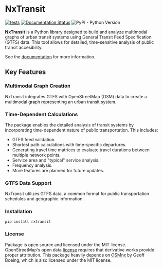 # NxTransit

[![tests](https://github.com/chingiztob/NxTransit/actions/workflows/basic_tests.yml/badge.svg?event=push)](https://github.com/chingiztob/NxTransit/actions/workflows/basic_tests.yml)
[![Documentation Status](https://readthedocs.org/projects/nxtransit/badge/?version=latest)](https://nxtransit.readthedocs.io/en/latest/?badge=latest)
![PyPI - Python Version](https://img.shields.io/pypi/pyversions/NxTransit)

**NxTransit** is a Python library designed to build and analyze multimodal graphs of urban transit systems using General Transit Feed Specification (GTFS) data. This tool allows for detailed, time-sensitive analysis of public transit accesibility.

See the [documentation](https://nxtransit.readthedocs.io/en/latest/) for more information.

## Key Features

### Multimodal Graph Creation
NxTransit integrates GTFS with OpenStreetMap (OSM) data to create a multimodal graph representing an urban transit system.

### Time-Dependent Calculations
The package enables the detailed analysis of transit systems by incorporating time-dependent nature of public transportation. This includes:

- GTFS feed validation.
- Shortest path calculations with time-specific departures.
- Generating travel time matrices to evaluate travel durations between multiple network points.
- Service area and "typical" service analysis.
- Frequency analysis.
- More features are planned for future updates.

### GTFS Data Support
NxTransit utilizes GTFS data, a common format for public transportation schedules and geographic information.

### Installation
```bash
pip install nxtransit
```
### License
Package is open source and licensed under the MIT license. OpenStreetMap's open data [license](https://www.openstreetmap.org/copyright/) requires that derivative works provide proper attribution. This package heavily depends on [OSMnx](https://geoffboeing.com/publications/osmnx-complex-street-networks/) by Geoff Boeing, which is also licensed under the MIT license.
